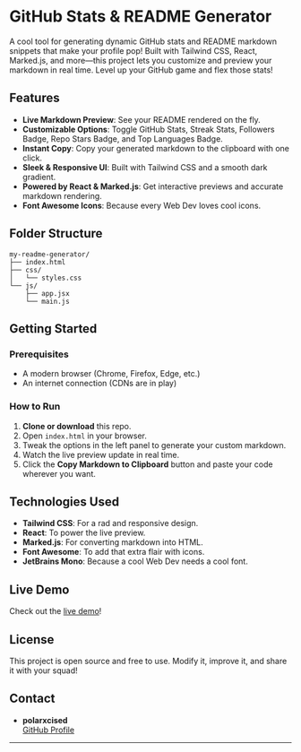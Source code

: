 # GitHub Stats & README Generator

A cool tool for generating dynamic GitHub stats and README markdown snippets that make your profile pop! Built with Tailwind CSS, React, Marked.js, and more—this project lets you customize and preview your markdown in real time. Level up your GitHub game and flex those stats!

## Features

- **Live Markdown Preview**: See your README rendered on the fly.
- **Customizable Options**: Toggle GitHub Stats, Streak Stats, Followers Badge, Repo Stars Badge, and Top Languages Badge.
- **Instant Copy**: Copy your generated markdown to the clipboard with one click.
- **Sleek & Responsive UI**: Built with Tailwind CSS and a smooth dark gradient.
- **Powered by React & Marked.js**: Get interactive previews and accurate markdown rendering.
- **Font Awesome Icons**: Because every Web Dev loves cool icons.

## Folder Structure
```
my-readme-generator/
├── index.html
├── css/
│   └── styles.css
└── js/
    ├── app.jsx
    └── main.js
```

## Getting Started

### Prerequisites

- A modern browser (Chrome, Firefox, Edge, etc.)
- An internet connection (CDNs are in play)

### How to Run

1. **Clone or download** this repo.
2. Open `index.html` in your browser.
3. Tweak the options in the left panel to generate your custom markdown.
4. Watch the live preview update in real time.
5. Click the **Copy Markdown to Clipboard** button and paste your code wherever you want.

## Technologies Used

- **Tailwind CSS**: For a rad and responsive design.
- **React**: To power the live preview.
- **Marked.js**: For converting markdown into HTML.
- **Font Awesome**: To add that extra flair with icons.
- **JetBrains Mono**: Because a cool Web Dev needs a cool font.

## Live Demo

Check out the [live demo](https://readmegen.itsansh.xyz)!

## License

This project is open source and free to use. Modify it, improve it, and share it with your squad!

## Contact

- **polarxcised**  
  [GitHub Profile](https://github.com/polarxcised)

---
